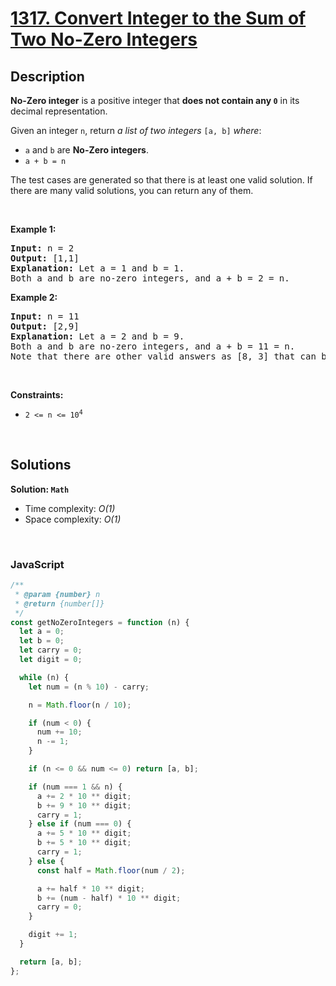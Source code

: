 # [1317. Convert Integer to the Sum of Two No-Zero Integers](https://leetcode.com/problems/convert-integer-to-the-sum-of-two-no-zero-integers)

## Description

<div class="elfjS" data-track-load="description_content"><p><strong>No-Zero integer</strong> is a positive integer that <strong>does not contain any <code>0</code></strong> in its decimal representation.</p>

<p>Given an integer <code>n</code>, return <em>a list of two integers</em> <code>[a, b]</code> <em>where</em>:</p>

<ul>
	<li><code>a</code> and <code>b</code> are <strong>No-Zero integers</strong>.</li>
	<li><code>a + b = n</code></li>
</ul>

<p>The test cases are generated so that there is at least one valid solution. If there are many valid solutions, you can return any of them.</p>

<p>&nbsp;</p>
<p><strong class="example">Example 1:</strong></p>

<pre><strong>Input:</strong> n = 2
<strong>Output:</strong> [1,1]
<strong>Explanation:</strong> Let a = 1 and b = 1.
Both a and b are no-zero integers, and a + b = 2 = n.
</pre>

<p><strong class="example">Example 2:</strong></p>

<pre><strong>Input:</strong> n = 11
<strong>Output:</strong> [2,9]
<strong>Explanation:</strong> Let a = 2 and b = 9.
Both a and b are no-zero integers, and a + b = 11 = n.
Note that there are other valid answers as [8, 3] that can be accepted.
</pre>

<p>&nbsp;</p>
<p><strong>Constraints:</strong></p>

<ul>
	<li><code>2 &lt;= n &lt;= 10<sup>4</sup></code></li>
</ul>
</div>

<p>&nbsp;</p>

## Solutions

**Solution: `Math`**

- Time complexity: <em>O(1)</em>
- Space complexity: <em>O(1)</em>

<p>&nbsp;</p>

### **JavaScript**

```js
/**
 * @param {number} n
 * @return {number[]}
 */
const getNoZeroIntegers = function (n) {
  let a = 0;
  let b = 0;
  let carry = 0;
  let digit = 0;

  while (n) {
    let num = (n % 10) - carry;

    n = Math.floor(n / 10);

    if (num < 0) {
      num += 10;
      n -= 1;
    }

    if (n <= 0 && num <= 0) return [a, b];

    if (num === 1 && n) {
      a += 2 * 10 ** digit;
      b += 9 * 10 ** digit;
      carry = 1;
    } else if (num === 0) {
      a += 5 * 10 ** digit;
      b += 5 * 10 ** digit;
      carry = 1;
    } else {
      const half = Math.floor(num / 2);

      a += half * 10 ** digit;
      b += (num - half) * 10 ** digit;
      carry = 0;
    }

    digit += 1;
  }

  return [a, b];
};
```
